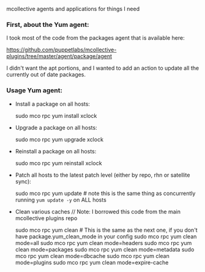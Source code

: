 mcollective agents and applications for things I need

### First, about the Yum agent:
I took most of the code from the packages agent that is available here:

  https://github.com/puppetlabs/mcollective-plugins/tree/master/agent/package/agent

I didn't want the apt portions, and I wanted to add an action to update all the currently out of date packages.

### Usage Yum agent:

- Install a package on all hosts:

    sudo mco rpc yum install xclock

- Upgrade a package on all hosts:

    sudo mco rpc yum upgrade xclock

- Reinstall a package on all hosts:

    sudo mco rpc yum reinstall xclock

- Patch all hosts to the latest patch level (either by repo, rhn or satellite sync):

    sudo mco rpc yum update # note this is the same thing as concurrently running `yum update -y` on ALL hosts 

- Clean various caches // Note: I borrowed this code from the main mcollective plugins repo 

    sudo mco rpc yum clean # This is the same as the next one, if you don't have package.yum_clean_mode in your config
    sudo mco rpc yum clean mode=all
    sudo mco rpc yum clean mode=headers
    sudo mco rpc yum clean mode=packages
    sudo mco rpc yum clean mode=metadata
    sudo mco rpc yum clean mode=dbcache
    sudo mco rpc yum clean mode=plugins
    sudo mco rpc yum clean mode=expire-cache
  

